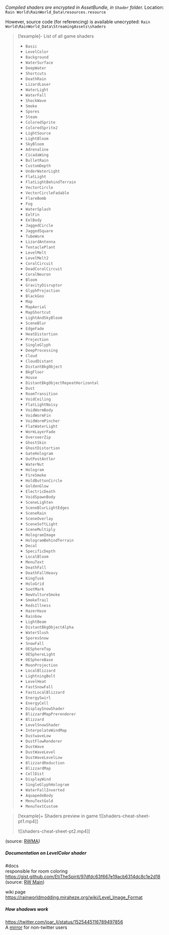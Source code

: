 *Compiled shaders are encrypted in AssetBundle, in `Shader` folder.*
Location: `Rain World\RainWorld_Data\resources.resource`

However, source code (for referencing) is available unecrypted:
`Rain World\RainWorld_Data\StreamingAssets\shaders`  

>[!example]- List of all game shaders
> - `Basic`
> - `LevelColor`
> - `Background`
> - `WaterSurface `
> - `DeepWater`
> - `Shortcuts`
> - `DeathRain`
> - `LizardLaser `
> - `WaterLight`
> - `WaterFall`
> - `ShockWave`
> - `Smoke`
> - `Spores`
> - `Steam`
> - `ColoredSprite`
> - `ColoredSprite2`
> - `LightSource`
> - `LightBloom`
> - `SkyBloom`
> - `Adrenaline`
> - `CicadaWing`
> - `BulletRain`
> - `CustomDepth`
> - `UnderWaterLight`
> - `FlatLight`
> - `FlatLightBehindTerrain`
> - `VectorCircle`
> - `VectorCircleFadable`
> - `FlareBomb`
> - `Fog`
> - `WaterSplash`
> - `EelFin`
> - `EelBody`
> - `JaggedCircle`
> - `JaggedSquare`
> - `TubeWorm`
> - `LizardAntenna`
> - `TentaclePlant`
> - `LevelMelt`
> - `LevelMelt2`
> - `CoralCircuit`
> - `DeadCoralCircuit`
> - `CoralNeuron`
> - `Bloom`
> - `GravityDisruptor`
> - `GlyphProjection`
> - `BlackGoo`
> - `Map`
> - `MapAerial`
> - `MapShortcut`
> - `LightAndSkyBloom`
> - `SceneBlur`
> - `EdgeFade`
> - `HeatDistortion`
> - `Projection`
> - `SingleGlyph`
> - `DeepProcessing`
> - `Cloud`
> - `CloudDistant`
> - `DistantBkgObject`
> - `BkgFloor`
> - `House`
> - `DistantBkgObjectRepeatHorizontal`
> - `Dust`
> - `RoomTransition`
> - `VoidCeiling`
> - `FlatLightNoisy`
> - `VoidWormBody`
> - `VoidWormFin`
> - `VoidWormPincher`
> - `FlatWaterLight`
> - `WormLayerFade`
> - `OverseerZip`
> - `GhostSkin`
> - `GhostDistortion`
> - `GateHologram`
> - `OutPostAntler`
> - `WaterNut`
> - `Hologram`
> - `FireSmoke`
> - `HoldButtonCircle`
> - `GoldenGlow`
> - `ElectricDeath`
> - `VoidSpawnBody`
> - `SceneLighten`
> - `SceneBlurLightEdges`
> - `SceneRain`
> - `SceneOverlay`
> - `SceneSoftLight`
> - `SceneMultiply`
> - `HologramImage`
> - `HologramBehindTerrain`
> - `Decal`
> - `SpecificDepth`
> - `LocalBloom`
> - `MenuText`
> - `DeathFall`
> - `DeathFallHeavy`
> - `KingTusk`
> - `HoloGrid`
> - `SootMark`
> - `NewVultureSmoke`
> - `SmokeTrail`
> - `RedsIllness`
> - `HazerHaze`
> - `Rainbow`
> - `LightBeam`
> - `DistantBkgObjectAlpha`
> - `WaterSlush`
> - `SporesSnow`
> - `SnowFall`
> - `OESphereTop`
> - `OESphereLight`
> - `OESphereBase`
> - `MoonProjection`
> - `LocalBlizzard`
> - `LightningBolt`
> - `LevelHeat`
> - `FastSnowFall`
> - `FastLocalBlizzard`
> - `EnergySwirl`
> - `EnergyCell`
> - `DisplaySnowShader`
> - `BlizzardMapPrerenderer`
> - `Blizzard`
> - `LevelSnowShader`
> - `InterpolateWindMap`
> - `DustwaveLow`
> - `DustFlowRenderer`
> - `DustWave`
> - `DustWaveLevel`
> - `DustWaveLevelLow`
> - `BlizzardReduction`
> - `BlizzardMap`
> - `CellDist`
> - `DisplayWind`
> - `SingleGlyphHologram`
> - `WaterFallInverted`
> - `AquapedeBody`
> - `MenuTextGold`
> - `MenuTextCustom`

>[!example]+ Shaders preview in game
> ![[shaders-cheat-sheet-pt1.mp4]]
>
> ![[shaders-cheat-sheet-pt2.mp4]]

(source: [RWMA](https://discord.com/channels/1083481230839922688/1083484108056957089/1095172254549168268))

##### Documentation on LevelColor shader
#docs  
responsible for room coloring  
https://gist.github.com/EtiTheSpirit/97dfdc63f667e19acb6314dc8c1e2d18  
(source: [RW Main](https://discord.com/channels/291184728944410624/838185248981385256/1150360982397386823))  

wiki page  
https://rainworldmodding.miraheze.org/wiki/Level_Image_Format

##### How shadows work
https://twitter.com/joar_lj/status/1525445116789497856  
A [mirror](https://nitter.poast.org/joar_lj/status/1525445116789497856) for non-twitter users

